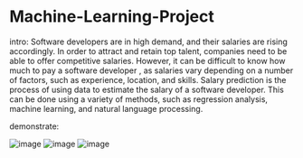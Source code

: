 # Machine-Learning-Project
intro:
Software developers are in high demand, and their salaries are rising accordingly. In order to attract and retain top talent,
companies need to be able to offer competitive salaries. However, it can be difficult to know how much to pay a software developer
, as salaries vary depending on a number of factors, such as experience, location, and skills.
Salary prediction is the process of using data to estimate the salary of a software developer.
This can be done using a variety of methods, such as regression analysis, machine learning, and natural language processing.

demonstrate:

![image](https://github.com/Maesak/Machine-Learning-Project/assets/113978278/fd31e9e7-7f71-4503-9522-83a46767f0dd)
![image](https://github.com/Maesak/Machine-Learning-Project/assets/113978278/e1fb27e8-4c27-41ed-9634-cfd16b172796)
![image](https://github.com/Maesak/Machine-Learning-Project/assets/113978278/0fb7de3b-da14-4c9c-adcb-55dafaa759c5)



